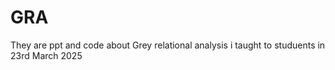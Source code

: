 # GRA
They are  ppt and code about Grey relational analysis i taught to studuents in 23rd March 2025

